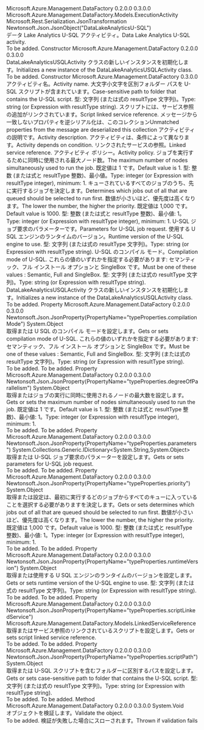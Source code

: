 <Type Name="DataLakeAnalyticsUSQLActivity" FullName="Microsoft.Azure.Management.DataFactory.Models.DataLakeAnalyticsUSQLActivity">
  <TypeSignature Language="C#" Value="public class DataLakeAnalyticsUSQLActivity : Microsoft.Azure.Management.DataFactory.Models.ExecutionActivity" />
  <TypeSignature Language="ILAsm" Value=".class public auto ansi beforefieldinit DataLakeAnalyticsUSQLActivity extends Microsoft.Azure.Management.DataFactory.Models.ExecutionActivity" />
  <TypeSignature Language="DocId" Value="T:Microsoft.Azure.Management.DataFactory.Models.DataLakeAnalyticsUSQLActivity" />
  <TypeSignature Language="VB.NET" Value="Public Class DataLakeAnalyticsUSQLActivity&#xA;Inherits ExecutionActivity" />
  <TypeSignature Language="F#" Value="type DataLakeAnalyticsUSQLActivity = class&#xA;    inherit ExecutionActivity" />
  <AssemblyInfo>
    <AssemblyName>Microsoft.Azure.Management.DataFactory</AssemblyName>
    <AssemblyVersion>0.2.0.0</AssemblyVersion>
    <AssemblyVersion>0.3.0.0</AssemblyVersion>
  </AssemblyInfo>
  <Base>
    <BaseTypeName>Microsoft.Azure.Management.DataFactory.Models.ExecutionActivity</BaseTypeName>
  </Base>
  <Interfaces />
  <Attributes>
    <Attribute>
      <AttributeName>Microsoft.Rest.Serialization.JsonTransformation</AttributeName>
    </Attribute>
    <Attribute>
      <AttributeName>Newtonsoft.Json.JsonObject("DataLakeAnalyticsU-SQL")</AttributeName>
    </Attribute>
  </Attributes>
  <Docs>
    <summary>
            <span data-ttu-id="c1b82-101">データ Lake Analytics U-SQL アクティビティ。</span><span class="sxs-lookup"><span data-stu-id="c1b82-101">Data Lake Analytics U-SQL activity.</span></span>
            </summary>
    <remarks>To be added.</remarks>
  </Docs>
  <Members>
    <Member MemberName=".ctor">
      <MemberSignature Language="C#" Value="public DataLakeAnalyticsUSQLActivity ();" />
      <MemberSignature Language="ILAsm" Value=".method public hidebysig specialname rtspecialname instance void .ctor() cil managed" />
      <MemberSignature Language="DocId" Value="M:Microsoft.Azure.Management.DataFactory.Models.DataLakeAnalyticsUSQLActivity.#ctor" />
      <MemberSignature Language="VB.NET" Value="Public Sub New ()" />
      <MemberType>Constructor</MemberType>
      <AssemblyInfo>
        <AssemblyName>Microsoft.Azure.Management.DataFactory</AssemblyName>
        <AssemblyVersion>0.2.0.0</AssemblyVersion>
        <AssemblyVersion>0.3.0.0</AssemblyVersion>
      </AssemblyInfo>
      <Parameters />
      <Docs>
        <summary>
            <span data-ttu-id="c1b82-102">DataLakeAnalyticsUSQLActivity クラスの新しいインスタンスを初期化します。</span><span class="sxs-lookup"><span data-stu-id="c1b82-102">Initializes a new instance of the DataLakeAnalyticsUSQLActivity class.</span></span>
            </summary>
        <remarks>To be added.</remarks>
      </Docs>
    </Member>
    <Member MemberName=".ctor">
      <MemberSignature Language="C#" Value="public DataLakeAnalyticsUSQLActivity (string name, object scriptPath, Microsoft.Azure.Management.DataFactory.Models.LinkedServiceReference scriptLinkedService, System.Collections.Generic.IDictionary&lt;string,object&gt; additionalProperties = null, string description = null, System.Collections.Generic.IList&lt;Microsoft.Azure.Management.DataFactory.Models.ActivityDependency&gt; dependsOn = null, Microsoft.Azure.Management.DataFactory.Models.LinkedServiceReference linkedServiceName = null, Microsoft.Azure.Management.DataFactory.Models.ActivityPolicy policy = null, object degreeOfParallelism = null, object priority = null, System.Collections.Generic.IDictionary&lt;string,object&gt; parameters = null, object runtimeVersion = null, object compilationMode = null);" />
      <MemberSignature Language="ILAsm" Value=".method public hidebysig specialname rtspecialname instance void .ctor(string name, object scriptPath, class Microsoft.Azure.Management.DataFactory.Models.LinkedServiceReference scriptLinkedService, class System.Collections.Generic.IDictionary`2&lt;string, object&gt; additionalProperties, string description, class System.Collections.Generic.IList`1&lt;class Microsoft.Azure.Management.DataFactory.Models.ActivityDependency&gt; dependsOn, class Microsoft.Azure.Management.DataFactory.Models.LinkedServiceReference linkedServiceName, class Microsoft.Azure.Management.DataFactory.Models.ActivityPolicy policy, object degreeOfParallelism, object priority, class System.Collections.Generic.IDictionary`2&lt;string, object&gt; parameters, object runtimeVersion, object compilationMode) cil managed" />
      <MemberSignature Language="DocId" Value="M:Microsoft.Azure.Management.DataFactory.Models.DataLakeAnalyticsUSQLActivity.#ctor(System.String,System.Object,Microsoft.Azure.Management.DataFactory.Models.LinkedServiceReference,System.Collections.Generic.IDictionary{System.String,System.Object},System.String,System.Collections.Generic.IList{Microsoft.Azure.Management.DataFactory.Models.ActivityDependency},Microsoft.Azure.Management.DataFactory.Models.LinkedServiceReference,Microsoft.Azure.Management.DataFactory.Models.ActivityPolicy,System.Object,System.Object,System.Collections.Generic.IDictionary{System.String,System.Object},System.Object,System.Object)" />
      <MemberSignature Language="VB.NET" Value="Public Sub New (name As String, scriptPath As Object, scriptLinkedService As LinkedServiceReference, Optional additionalProperties As IDictionary(Of String, Object) = null, Optional description As String = null, Optional dependsOn As IList(Of ActivityDependency) = null, Optional linkedServiceName As LinkedServiceReference = null, Optional policy As ActivityPolicy = null, Optional degreeOfParallelism As Object = null, Optional priority As Object = null, Optional parameters As IDictionary(Of String, Object) = null, Optional runtimeVersion As Object = null, Optional compilationMode As Object = null)" />
      <MemberSignature Language="F#" Value="new Microsoft.Azure.Management.DataFactory.Models.DataLakeAnalyticsUSQLActivity : string * obj * Microsoft.Azure.Management.DataFactory.Models.LinkedServiceReference * System.Collections.Generic.IDictionary&lt;string, obj&gt; * string * System.Collections.Generic.IList&lt;Microsoft.Azure.Management.DataFactory.Models.ActivityDependency&gt; * Microsoft.Azure.Management.DataFactory.Models.LinkedServiceReference * Microsoft.Azure.Management.DataFactory.Models.ActivityPolicy * obj * obj * System.Collections.Generic.IDictionary&lt;string, obj&gt; * obj * obj -&gt; Microsoft.Azure.Management.DataFactory.Models.DataLakeAnalyticsUSQLActivity" Usage="new Microsoft.Azure.Management.DataFactory.Models.DataLakeAnalyticsUSQLActivity (name, scriptPath, scriptLinkedService, additionalProperties, description, dependsOn, linkedServiceName, policy, degreeOfParallelism, priority, parameters, runtimeVersion, compilationMode)" />
      <MemberType>Constructor</MemberType>
      <AssemblyInfo>
        <AssemblyName>Microsoft.Azure.Management.DataFactory</AssemblyName>
        <AssemblyVersion>0.3.0.0</AssemblyVersion>
      </AssemblyInfo>
      <Parameters>
        <Parameter Name="name" Type="System.String" />
        <Parameter Name="scriptPath" Type="System.Object" />
        <Parameter Name="scriptLinkedService" Type="Microsoft.Azure.Management.DataFactory.Models.LinkedServiceReference" />
        <Parameter Name="additionalProperties" Type="System.Collections.Generic.IDictionary&lt;System.String,System.Object&gt;" />
        <Parameter Name="description" Type="System.String" />
        <Parameter Name="dependsOn" Type="System.Collections.Generic.IList&lt;Microsoft.Azure.Management.DataFactory.Models.ActivityDependency&gt;" />
        <Parameter Name="linkedServiceName" Type="Microsoft.Azure.Management.DataFactory.Models.LinkedServiceReference" />
        <Parameter Name="policy" Type="Microsoft.Azure.Management.DataFactory.Models.ActivityPolicy" />
        <Parameter Name="degreeOfParallelism" Type="System.Object" />
        <Parameter Name="priority" Type="System.Object" />
        <Parameter Name="parameters" Type="System.Collections.Generic.IDictionary&lt;System.String,System.Object&gt;" />
        <Parameter Name="runtimeVersion" Type="System.Object" />
        <Parameter Name="compilationMode" Type="System.Object" />
      </Parameters>
      <Docs>
        <param name="name"><span data-ttu-id="c1b82-103">アクティビティ名。</span><span class="sxs-lookup"><span data-stu-id="c1b82-103">Activity name.</span></span></param>
        <param name="scriptPath"><span data-ttu-id="c1b82-104">大文字小文字を区別フォルダー パスを U-SQL スクリプトが含まれています。</span><span class="sxs-lookup"><span data-stu-id="c1b82-104">Case-sensitive path to folder that contains the U-SQL script.</span></span> <span data-ttu-id="c1b82-105">型: 文字列 (または式の resultType 文字列)。</span><span class="sxs-lookup"><span data-stu-id="c1b82-105">Type: string (or Expression with resultType string).</span></span></param>
        <param name="scriptLinkedService"><span data-ttu-id="c1b82-106">スクリプトには、サービス参照の追加がリンクされています。</span><span class="sxs-lookup"><span data-stu-id="c1b82-106">Script linked service reference.</span></span></param>
        <param name="additionalProperties"><span data-ttu-id="c1b82-107">メッセージから一致しないプロパティを逆シリアル化は、このコレクション</span><span class="sxs-lookup"><span data-stu-id="c1b82-107">Unmatched properties from the message are deserialized this collection</span></span></param>
        <param name="description"><span data-ttu-id="c1b82-108">アクティビティの説明です。</span><span class="sxs-lookup"><span data-stu-id="c1b82-108">Activity description.</span></span></param>
        <param name="dependsOn"><span data-ttu-id="c1b82-109">アクティビティは、条件によって異なります。</span><span class="sxs-lookup"><span data-stu-id="c1b82-109">Activity depends on condition.</span></span></param>
        <param name="linkedServiceName"><span data-ttu-id="c1b82-110">リンクされたサービスの参照。</span><span class="sxs-lookup"><span data-stu-id="c1b82-110">Linked service reference.</span></span></param>
        <param name="policy"><span data-ttu-id="c1b82-111">アクティビティ ポリシー。</span><span class="sxs-lookup"><span data-stu-id="c1b82-111">Activity policy.</span></span></param>
        <param name="degreeOfParallelism"><span data-ttu-id="c1b82-112">ジョブを実行するために同時に使用される最大ノード数。</span><span class="sxs-lookup"><span data-stu-id="c1b82-112">The maximum number of nodes simultaneously used to run the job.</span></span> <span data-ttu-id="c1b82-113">既定値は 1 です。</span><span class="sxs-lookup"><span data-stu-id="c1b82-113">Default value is 1.</span></span> <span data-ttu-id="c1b82-114">型: 整数 (または式と resultType 整数)、最小値。</span><span class="sxs-lookup"><span data-stu-id="c1b82-114">Type: integer (or Expression with resultType integer), minimum:</span></span>
            1.</param>
        <param name="priority"><span data-ttu-id="c1b82-115">キューされているすべてのジョブのうち、先に実行するジョブを決定します。</span><span class="sxs-lookup"><span data-stu-id="c1b82-115">Determines which jobs out of all that are queued should be selected to run first.</span></span> <span data-ttu-id="c1b82-116">数値が小さいほど、優先度は高くなります。</span><span class="sxs-lookup"><span data-stu-id="c1b82-116">The lower the number, the higher the priority.</span></span> <span data-ttu-id="c1b82-117">既定値は 1,000 です。</span><span class="sxs-lookup"><span data-stu-id="c1b82-117">Default value is 1000.</span></span> <span data-ttu-id="c1b82-118">型: 整数 (または式と resultType 整数)、最小値: 1。</span><span class="sxs-lookup"><span data-stu-id="c1b82-118">Type: integer (or Expression with resultType integer), minimum: 1.</span></span></param>
        <param name="parameters"><span data-ttu-id="c1b82-119">U-SQL ジョブ要求のパラメーターです。</span><span class="sxs-lookup"><span data-stu-id="c1b82-119">Parameters for U-SQL job request.</span></span></param>
        <param name="runtimeVersion"><span data-ttu-id="c1b82-120">使用する U SQL エンジンのランタイムのバージョン。</span><span class="sxs-lookup"><span data-stu-id="c1b82-120">Runtime version of the U-SQL engine to use.</span></span> <span data-ttu-id="c1b82-121">型: 文字列 (または式の resultType 文字列)。</span><span class="sxs-lookup"><span data-stu-id="c1b82-121">Type: string (or Expression with resultType string).</span></span></param>
        <param name="compilationMode"><span data-ttu-id="c1b82-122">U-SQL のコンパイル モード。</span><span class="sxs-lookup"><span data-stu-id="c1b82-122">Compilation mode of U-SQL.</span></span> <span data-ttu-id="c1b82-123">これらの値のいずれかを指定する必要があります: セマンティック、フル インストール オプションと SingleBox です。</span><span class="sxs-lookup"><span data-stu-id="c1b82-123">Must be one of these values : Semantic, Full and SingleBox.</span></span> <span data-ttu-id="c1b82-124">型: 文字列 (または式の resultType 文字列)。</span><span class="sxs-lookup"><span data-stu-id="c1b82-124">Type: string (or Expression with resultType string).</span></span></param>
        <summary>
            <span data-ttu-id="c1b82-125">DataLakeAnalyticsUSQLActivity クラスの新しいインスタンスを初期化します。</span><span class="sxs-lookup"><span data-stu-id="c1b82-125">Initializes a new instance of the DataLakeAnalyticsUSQLActivity class.</span></span>
            </summary>
        <remarks>To be added.</remarks>
      </Docs>
    </Member>
    <Member MemberName="CompilationMode">
      <MemberSignature Language="C#" Value="public object CompilationMode { get; set; }" />
      <MemberSignature Language="ILAsm" Value=".property instance object CompilationMode" />
      <MemberSignature Language="DocId" Value="P:Microsoft.Azure.Management.DataFactory.Models.DataLakeAnalyticsUSQLActivity.CompilationMode" />
      <MemberSignature Language="VB.NET" Value="Public Property CompilationMode As Object" />
      <MemberSignature Language="F#" Value="member this.CompilationMode : obj with get, set" Usage="Microsoft.Azure.Management.DataFactory.Models.DataLakeAnalyticsUSQLActivity.CompilationMode" />
      <MemberType>Property</MemberType>
      <AssemblyInfo>
        <AssemblyName>Microsoft.Azure.Management.DataFactory</AssemblyName>
        <AssemblyVersion>0.2.0.0</AssemblyVersion>
        <AssemblyVersion>0.3.0.0</AssemblyVersion>
      </AssemblyInfo>
      <Attributes>
        <Attribute>
          <AttributeName>Newtonsoft.Json.JsonProperty(PropertyName="typeProperties.compilationMode")</AttributeName>
        </Attribute>
      </Attributes>
      <ReturnValue>
        <ReturnType>System.Object</ReturnType>
      </ReturnValue>
      <Docs>
        <summary>
            <span data-ttu-id="c1b82-126">取得または U SQL のコンパイル モードを設定します。</span><span class="sxs-lookup"><span data-stu-id="c1b82-126">Gets or sets compilation mode of U-SQL.</span></span> <span data-ttu-id="c1b82-127">これらの値のいずれかを指定する必要があります: セマンティック、フル インストール オプションと SingleBox です。</span><span class="sxs-lookup"><span data-stu-id="c1b82-127">Must be one of these values : Semantic, Full and SingleBox.</span></span> <span data-ttu-id="c1b82-128">型: 文字列 (または式の resultType 文字列)。</span><span class="sxs-lookup"><span data-stu-id="c1b82-128">Type: string (or Expression with resultType string).</span></span>
            </summary>
        <value>To be added.</value>
        <remarks>To be added.</remarks>
      </Docs>
    </Member>
    <Member MemberName="DegreeOfParallelism">
      <MemberSignature Language="C#" Value="public object DegreeOfParallelism { get; set; }" />
      <MemberSignature Language="ILAsm" Value=".property instance object DegreeOfParallelism" />
      <MemberSignature Language="DocId" Value="P:Microsoft.Azure.Management.DataFactory.Models.DataLakeAnalyticsUSQLActivity.DegreeOfParallelism" />
      <MemberSignature Language="VB.NET" Value="Public Property DegreeOfParallelism As Object" />
      <MemberSignature Language="F#" Value="member this.DegreeOfParallelism : obj with get, set" Usage="Microsoft.Azure.Management.DataFactory.Models.DataLakeAnalyticsUSQLActivity.DegreeOfParallelism" />
      <MemberType>Property</MemberType>
      <AssemblyInfo>
        <AssemblyName>Microsoft.Azure.Management.DataFactory</AssemblyName>
        <AssemblyVersion>0.2.0.0</AssemblyVersion>
        <AssemblyVersion>0.3.0.0</AssemblyVersion>
      </AssemblyInfo>
      <Attributes>
        <Attribute>
          <AttributeName>Newtonsoft.Json.JsonProperty(PropertyName="typeProperties.degreeOfParallelism")</AttributeName>
        </Attribute>
      </Attributes>
      <ReturnValue>
        <ReturnType>System.Object</ReturnType>
      </ReturnValue>
      <Docs>
        <summary>
            <span data-ttu-id="c1b82-129">取得またはジョブの実行に同時に使用されるノードの最大数を設定します。</span><span class="sxs-lookup"><span data-stu-id="c1b82-129">Gets or sets the maximum number of nodes simultaneously used to run the job.</span></span> <span data-ttu-id="c1b82-130">既定値は 1 です。</span><span class="sxs-lookup"><span data-stu-id="c1b82-130">Default value is 1.</span></span> <span data-ttu-id="c1b82-131">型: 整数 (または式と resultType 整数)、最小値: 1。</span><span class="sxs-lookup"><span data-stu-id="c1b82-131">Type: integer (or Expression with resultType integer), minimum: 1.</span></span>
            </summary>
        <value>To be added.</value>
        <remarks>To be added.</remarks>
      </Docs>
    </Member>
    <Member MemberName="Parameters">
      <MemberSignature Language="C#" Value="public System.Collections.Generic.IDictionary&lt;string,object&gt; Parameters { get; set; }" />
      <MemberSignature Language="ILAsm" Value=".property instance class System.Collections.Generic.IDictionary`2&lt;string, object&gt; Parameters" />
      <MemberSignature Language="DocId" Value="P:Microsoft.Azure.Management.DataFactory.Models.DataLakeAnalyticsUSQLActivity.Parameters" />
      <MemberSignature Language="VB.NET" Value="Public Property Parameters As IDictionary(Of String, Object)" />
      <MemberSignature Language="F#" Value="member this.Parameters : System.Collections.Generic.IDictionary&lt;string, obj&gt; with get, set" Usage="Microsoft.Azure.Management.DataFactory.Models.DataLakeAnalyticsUSQLActivity.Parameters" />
      <MemberType>Property</MemberType>
      <AssemblyInfo>
        <AssemblyName>Microsoft.Azure.Management.DataFactory</AssemblyName>
        <AssemblyVersion>0.2.0.0</AssemblyVersion>
        <AssemblyVersion>0.3.0.0</AssemblyVersion>
      </AssemblyInfo>
      <Attributes>
        <Attribute>
          <AttributeName>Newtonsoft.Json.JsonProperty(PropertyName="typeProperties.parameters")</AttributeName>
        </Attribute>
      </Attributes>
      <ReturnValue>
        <ReturnType>System.Collections.Generic.IDictionary&lt;System.String,System.Object&gt;</ReturnType>
      </ReturnValue>
      <Docs>
        <summary>
            <span data-ttu-id="c1b82-132">取得または U-SQL ジョブ要求のパラメーターを設定します。</span><span class="sxs-lookup"><span data-stu-id="c1b82-132">Gets or sets parameters for U-SQL job request.</span></span>
            </summary>
        <value>To be added.</value>
        <remarks>To be added.</remarks>
      </Docs>
    </Member>
    <Member MemberName="Priority">
      <MemberSignature Language="C#" Value="public object Priority { get; set; }" />
      <MemberSignature Language="ILAsm" Value=".property instance object Priority" />
      <MemberSignature Language="DocId" Value="P:Microsoft.Azure.Management.DataFactory.Models.DataLakeAnalyticsUSQLActivity.Priority" />
      <MemberSignature Language="VB.NET" Value="Public Property Priority As Object" />
      <MemberSignature Language="F#" Value="member this.Priority : obj with get, set" Usage="Microsoft.Azure.Management.DataFactory.Models.DataLakeAnalyticsUSQLActivity.Priority" />
      <MemberType>Property</MemberType>
      <AssemblyInfo>
        <AssemblyName>Microsoft.Azure.Management.DataFactory</AssemblyName>
        <AssemblyVersion>0.2.0.0</AssemblyVersion>
        <AssemblyVersion>0.3.0.0</AssemblyVersion>
      </AssemblyInfo>
      <Attributes>
        <Attribute>
          <AttributeName>Newtonsoft.Json.JsonProperty(PropertyName="typeProperties.priority")</AttributeName>
        </Attribute>
      </Attributes>
      <ReturnValue>
        <ReturnType>System.Object</ReturnType>
      </ReturnValue>
      <Docs>
        <summary>
            <span data-ttu-id="c1b82-133">取得または設定は、最初に実行するどのジョブからすべてのキューに入っていることを選択する必要がありますを決定します。</span><span class="sxs-lookup"><span data-stu-id="c1b82-133">Gets or sets determines which jobs out of all that are queued should be selected to run first.</span></span> <span data-ttu-id="c1b82-134">数値が小さいほど、優先度は高くなります。</span><span class="sxs-lookup"><span data-stu-id="c1b82-134">The lower the number, the higher the priority.</span></span> <span data-ttu-id="c1b82-135">既定値は 1,000 です。</span><span class="sxs-lookup"><span data-stu-id="c1b82-135">Default value is 1000.</span></span> <span data-ttu-id="c1b82-136">型: 整数 (または式と resultType 整数)、最小値: 1。</span><span class="sxs-lookup"><span data-stu-id="c1b82-136">Type: integer (or Expression with resultType integer), minimum: 1.</span></span>
            </summary>
        <value>To be added.</value>
        <remarks>To be added.</remarks>
      </Docs>
    </Member>
    <Member MemberName="RuntimeVersion">
      <MemberSignature Language="C#" Value="public object RuntimeVersion { get; set; }" />
      <MemberSignature Language="ILAsm" Value=".property instance object RuntimeVersion" />
      <MemberSignature Language="DocId" Value="P:Microsoft.Azure.Management.DataFactory.Models.DataLakeAnalyticsUSQLActivity.RuntimeVersion" />
      <MemberSignature Language="VB.NET" Value="Public Property RuntimeVersion As Object" />
      <MemberSignature Language="F#" Value="member this.RuntimeVersion : obj with get, set" Usage="Microsoft.Azure.Management.DataFactory.Models.DataLakeAnalyticsUSQLActivity.RuntimeVersion" />
      <MemberType>Property</MemberType>
      <AssemblyInfo>
        <AssemblyName>Microsoft.Azure.Management.DataFactory</AssemblyName>
        <AssemblyVersion>0.2.0.0</AssemblyVersion>
        <AssemblyVersion>0.3.0.0</AssemblyVersion>
      </AssemblyInfo>
      <Attributes>
        <Attribute>
          <AttributeName>Newtonsoft.Json.JsonProperty(PropertyName="typeProperties.runtimeVersion")</AttributeName>
        </Attribute>
      </Attributes>
      <ReturnValue>
        <ReturnType>System.Object</ReturnType>
      </ReturnValue>
      <Docs>
        <summary>
            <span data-ttu-id="c1b82-137">取得または使用する U SQL エンジンのランタイムのバージョンを設定します。</span><span class="sxs-lookup"><span data-stu-id="c1b82-137">Gets or sets runtime version of the U-SQL engine to use.</span></span> <span data-ttu-id="c1b82-138">型: 文字列 (または式の resultType 文字列)。</span><span class="sxs-lookup"><span data-stu-id="c1b82-138">Type: string (or Expression with resultType string).</span></span>
            </summary>
        <value>To be added.</value>
        <remarks>To be added.</remarks>
      </Docs>
    </Member>
    <Member MemberName="ScriptLinkedService">
      <MemberSignature Language="C#" Value="public Microsoft.Azure.Management.DataFactory.Models.LinkedServiceReference ScriptLinkedService { get; set; }" />
      <MemberSignature Language="ILAsm" Value=".property instance class Microsoft.Azure.Management.DataFactory.Models.LinkedServiceReference ScriptLinkedService" />
      <MemberSignature Language="DocId" Value="P:Microsoft.Azure.Management.DataFactory.Models.DataLakeAnalyticsUSQLActivity.ScriptLinkedService" />
      <MemberSignature Language="VB.NET" Value="Public Property ScriptLinkedService As LinkedServiceReference" />
      <MemberSignature Language="F#" Value="member this.ScriptLinkedService : Microsoft.Azure.Management.DataFactory.Models.LinkedServiceReference with get, set" Usage="Microsoft.Azure.Management.DataFactory.Models.DataLakeAnalyticsUSQLActivity.ScriptLinkedService" />
      <MemberType>Property</MemberType>
      <AssemblyInfo>
        <AssemblyName>Microsoft.Azure.Management.DataFactory</AssemblyName>
        <AssemblyVersion>0.2.0.0</AssemblyVersion>
        <AssemblyVersion>0.3.0.0</AssemblyVersion>
      </AssemblyInfo>
      <Attributes>
        <Attribute>
          <AttributeName>Newtonsoft.Json.JsonProperty(PropertyName="typeProperties.scriptLinkedService")</AttributeName>
        </Attribute>
      </Attributes>
      <ReturnValue>
        <ReturnType>Microsoft.Azure.Management.DataFactory.Models.LinkedServiceReference</ReturnType>
      </ReturnValue>
      <Docs>
        <summary>
            <span data-ttu-id="c1b82-139">取得またはサービス参照のリンクされているスクリプトを設定します。</span><span class="sxs-lookup"><span data-stu-id="c1b82-139">Gets or sets script linked service reference.</span></span>
            </summary>
        <value>To be added.</value>
        <remarks>To be added.</remarks>
      </Docs>
    </Member>
    <Member MemberName="ScriptPath">
      <MemberSignature Language="C#" Value="public object ScriptPath { get; set; }" />
      <MemberSignature Language="ILAsm" Value=".property instance object ScriptPath" />
      <MemberSignature Language="DocId" Value="P:Microsoft.Azure.Management.DataFactory.Models.DataLakeAnalyticsUSQLActivity.ScriptPath" />
      <MemberSignature Language="VB.NET" Value="Public Property ScriptPath As Object" />
      <MemberSignature Language="F#" Value="member this.ScriptPath : obj with get, set" Usage="Microsoft.Azure.Management.DataFactory.Models.DataLakeAnalyticsUSQLActivity.ScriptPath" />
      <MemberType>Property</MemberType>
      <AssemblyInfo>
        <AssemblyName>Microsoft.Azure.Management.DataFactory</AssemblyName>
        <AssemblyVersion>0.2.0.0</AssemblyVersion>
        <AssemblyVersion>0.3.0.0</AssemblyVersion>
      </AssemblyInfo>
      <Attributes>
        <Attribute>
          <AttributeName>Newtonsoft.Json.JsonProperty(PropertyName="typeProperties.scriptPath")</AttributeName>
        </Attribute>
      </Attributes>
      <ReturnValue>
        <ReturnType>System.Object</ReturnType>
      </ReturnValue>
      <Docs>
        <summary>
            <span data-ttu-id="c1b82-140">取得または U-SQL スクリプトを含むフォルダーに区別するパスを設定します。</span><span class="sxs-lookup"><span data-stu-id="c1b82-140">Gets or sets case-sensitive path to folder that contains the U-SQL script.</span></span> <span data-ttu-id="c1b82-141">型: 文字列 (または式の resultType 文字列)。</span><span class="sxs-lookup"><span data-stu-id="c1b82-141">Type: string (or Expression with resultType string).</span></span>
            </summary>
        <value>To be added.</value>
        <remarks>To be added.</remarks>
      </Docs>
    </Member>
    <Member MemberName="Validate">
      <MemberSignature Language="C#" Value="public override void Validate ();" />
      <MemberSignature Language="ILAsm" Value=".method public hidebysig virtual instance void Validate() cil managed" />
      <MemberSignature Language="DocId" Value="M:Microsoft.Azure.Management.DataFactory.Models.DataLakeAnalyticsUSQLActivity.Validate" />
      <MemberSignature Language="VB.NET" Value="Public Overrides Sub Validate ()" />
      <MemberSignature Language="F#" Value="override this.Validate : unit -&gt; unit" Usage="dataLakeAnalyticsUSQLActivity.Validate " />
      <MemberType>Method</MemberType>
      <AssemblyInfo>
        <AssemblyName>Microsoft.Azure.Management.DataFactory</AssemblyName>
        <AssemblyVersion>0.2.0.0</AssemblyVersion>
        <AssemblyVersion>0.3.0.0</AssemblyVersion>
      </AssemblyInfo>
      <ReturnValue>
        <ReturnType>System.Void</ReturnType>
      </ReturnValue>
      <Parameters />
      <Docs>
        <summary>
            <span data-ttu-id="c1b82-142">オブジェクトを検証します。</span><span class="sxs-lookup"><span data-stu-id="c1b82-142">Validate the object.</span></span>
            </summary>
        <remarks>To be added.</remarks>
        <exception cref="T:Microsoft.Rest.ValidationException">
            <span data-ttu-id="c1b82-143">検証が失敗した場合にスローされます。</span><span class="sxs-lookup"><span data-stu-id="c1b82-143">Thrown if validation fails</span></span>
            </exception>
      </Docs>
    </Member>
  </Members>
</Type>